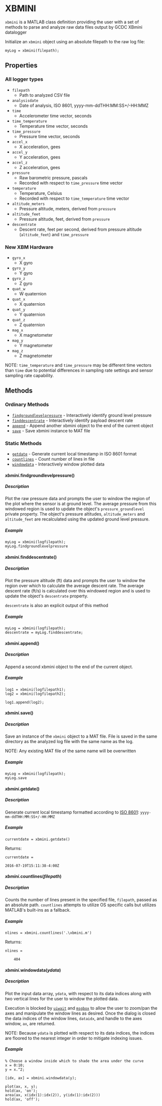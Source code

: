 # XBMINI
`xbmini` is a MATLAB class definition providing the user with a set of methods to parse and analyze raw data files output by GCDC XBmini datalogger

Initialize an `xbmini` object using an absolute filepath to the raw log file:

    myLog = xbmini(filepath);

## Properties
### All logger types
* `filepath`
  * Path to analyzed CSV file
* `analysisdate`
  * Date of analysis, ISO 8601, yyyy-mm-ddTHH:MM:SS+/-HH:MMZ
* `time`
  * Accelerometer time vector, seconds
* `time_temperature`
  * Temperature time vector, seconds
* `time_pressure`
  * Pressure time vector, seconds
* `accel_x`
  * X acceleration, gees
* `accel_y`
  * Y acceleration, gees
* `accel_z`
  * Z acceleration, gees
* `pressure`
  * Raw barometric pressure, pascals
  * Recorded with respect to `time_pressure` time vector
* `temperature`
  * Temperature, Celsius
  * Recorded with respect to `time_temperature` time vector
* `altitude_meters`
  * Pressure altitude, meters, derived from `pressure`
* `altitude_feet`
  * Pressure altitude, feet, derived from `pressure`
* `descentrate`
  * Descent rate, feet per second, derived from pressure altitude (`altitude_feet`) and `time_pressure`

### New XBM Hardware
* `gyro_x`
  * X gyro
* `gyro_y`
  * Y gyro
* `gyro_z`
  * Z gyro
* `quat_w`
  * W quaternion
* `quat_x`
  * X quaternion
* `quat_y`
  * Y quaternion
* `quat_z`
  * Z quaternion
* `mag_x`
  * X magnetometer
* `mag_y`
  * Y magnetometer
* `mag_z`
  * Z magnetometer

NOTE: `time_temperature` and `time_pressure` may be different time vectors than `time` due to potential differences in sampling rate settings and sensor sampling rate capability.

## Methods
### Ordinary Methods
* [`findgroundlevelpressure`](#findgroundlevelpressure) - Interactively identify ground level pressure
* [`finddescentrate`](#finddescentrate) - Interactively identify payload descent rate
* [`append`](#append) - Append another xbmini object to the end of the current object
* [`save`](#save) - Save xbmini instance to MAT file

### Static Methods
* [`getdate`](#getdate) - Generate current local timestamp in ISO 8601 format
* [`countlines`](#countlines) - Count number of lines in file
* [`windowdata`](#windowdata) - Interactively window plotted data

<a name="findgroundlevelpressure"></a>
#### *xbmini*.**findgroundlevelpressure**()
##### Description
Plot the raw pressure data and prompts the user to window the region of the plot where the sensor is at ground level. The average pressure from this windowed region is used to update the object's `pressure_groundlevel` private property. The object's pressure altitudes, `altitude_meters` and `altitude_feet` are recalculated using the updated ground level pressure.

##### Example
    myLog = xbmini(logfilepath);
    myLog.findgroundlevelpressure

<a name="finddescentrate"></a>
#### *xbmini*.**finddescentrate**()
##### Description
Plot the pressure altitude (ft) data and prompts the user to window the region over which to calculate the average descent rate. The average descent rate (ft/s) is calculated over this windowed region and is used to update the object's `descentrate` property.

`descentrate` is also an explicit output of this method

##### Example
    myLog = xbmini(logfilepath);
    descentrate = myLog.finddescentrate;

<a name="append"></a>
#### *xbmini*.**append**()
##### Description
Append a second xbmini object to the end of the current object.

##### Example
    log1 = xbmini(logfilepath1);
    log2 = xbmini(logfilepath2);

    log1.append(log2);

<a name="save"></a>
#### *xbmini*.**save**()
##### Description
Save an instance of the `xbmini` object to a MAT file. File is saved in the same directory as the analyzed log file with the same name as the log.

NOTE: Any existing MAT file of the same name will be overwritten

##### Example
    myLog = xbmini(logfilepath);
    myLog.save

<a name="getdate"></a>
#### *xbmini*.**getdate**()
##### Description
Generate current local timestamp formatted according to [ISO 8601](http://www.iso.org/iso/home/standards/iso8601.htm): `yyyy-mm-ddTHH:MM:SS+/-HH:MMZ`

##### Example
    currentdate = xbmini.getdate()

Returns:

    currentdate =

    2016-07-19T15:11:38-4:00Z

<a name="countlines"></a>
#### *xbmini*.**countlines**(*filepath*)
##### Description
Counts the number of lines present in the specified file, `filepath`, passed as an absolute path. `countlines` attempts to utilize OS specific calls but utilizes MATLAB's built-ins as a fallback.

##### Example
    nlines = xbmini.countlines('.\xbmini.m')

Returns:

    nlines =

        404

<a name="windowdata"></a>
#### *xbmini*.**windowdata**(*ydata*)
##### Description
Plot the input data array, `ydata`, with respect to its data indices along with two vertical lines for the user to window the plotted data.

Execution is blocked by [`uiwait`](http://www.mathworks.com/help/matlab/ref/uiwait.html) and [`msgbox`](http://www.mathworks.com/help/matlab/ref/msgbox.html) to allow the user to zoom/pan the axes and manipulate the window lines as desired. Once the dialog is closed the data indices of the window lines, `dataidx`, and handle to the axes window, `ax`, are returned.

NOTE: Because `ydata` is plotted with respect to its data indices, the indices are floored to the nearest integer in order to mitigate indexing issues.

##### Example
    % Choose a window inside which to shade the area under the curve
    x = 0:10;
    y = x.^2;

    [idx, ax] = xbmini.windowdata(y);

    plot(ax, x, y);
    hold(ax, 'on');
    area(ax, x(idx(1):idx(2)), y(idx(1):idx(2)))
    hold(ax, 'off');
